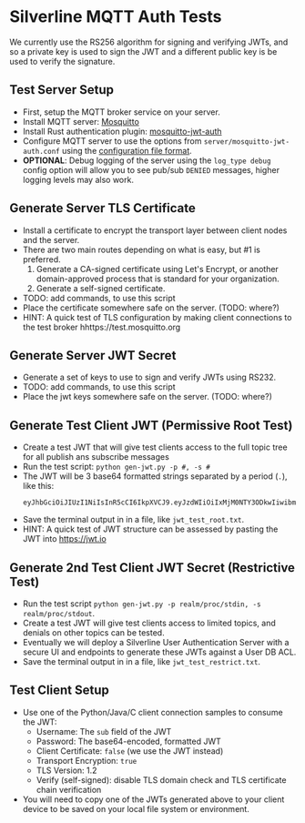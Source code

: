# Silverline MQTT Auth Tests

We currently use the RS256 algorithm for signing and verifying JWTs, and so a private key is used to sign the JWT and a different public key is be used to verify the signature.

## Test Server Setup

- First, setup the MQTT broker service on your server.
- Install MQTT server: [Mosquitto](https://mosquitto.org)
- Install Rust authentication plugin: [mosquitto-jwt-auth](https://github.com/wiomoc/mosquitto-jwt-auth)
- Configure MQTT server to use the options from `server/mosquitto-jwt-auth.conf` using the [configuration file format](https://mosquitto.org/man/mosquitto-conf-5.html).
- **OPTIONAL**: Debug logging of the server using the `log_type debug` config option will allow you to see pub/sub `DENIED` messages, higher logging levels may also work.

## Generate Server TLS Certificate

- Install a certificate to encrypt the transport layer between client nodes and the server.
- There are two main routes depending on what is easy, but #1 is preferred.
  1. Generate a CA-signed certificate using Let's Encrypt, or another domain-approved process that is standard for your organization.
  1. Generate a self-signed certificate.
- TODO: add commands, to use this script
- Place the certificate somewhere safe on the server. (TODO: where?)
- HINT: A quick test of TLS configuration by making client connections to the test broker hhttps://test.mosquitto.org

## Generate Server JWT Secret

- Generate a set of keys to use to sign and verify JWTs using RS232.
- TODO: add commands, to use this script
- Place the jwt keys somewhere safe on the server. (TODO: where?)

## Generate Test Client JWT (Permissive Root Test)

- Create a test JWT that will give test clients access to the full topic tree for all publish ans subscribe messages
- Run the test script: `python gen-jwt.py -p #, -s #`
- The JWT will be 3 base64 formatted strings separated by a period (`.`), like this:
  ```
  eyJhbGciOiJIUzI1NiIsInR5cCI6IkpXVCJ9.eyJzdWIiOiIxMjM0NTY3ODkwIiwibmFtZSI6IkpvaG4gRG9lIiwiaWF0IjoxNTE2MjM5MDIyfQ.SflKxwRJSMeKKF2QT4fwpMeJf36POk6yJV_adQssw5c
  ```
- Save the terminal output in in a file, like `jwt_test_root.txt`.
- HINT: A quick test of JWT structure can be assessed by pasting the JWT into https://jwt.io

## Generate 2nd Test Client JWT Secret (Restrictive Test)

- Run the test script `python gen-jwt.py -p realm/proc/stdin, -s realm/proc/stdout`.
- Create a test JWT will give test clients access to limited topics, and denials on other topics can be tested.
- Eventually we will deploy a Silverline User Authentication Server with a secure UI and endpoints to generate these JWTs against a User DB ACL.
- Save the terminal output in in a file, like `jwt_test_restrict.txt`.

## Test Client Setup

- Use one of the Python/Java/C client connection samples to consume the JWT:
  - Username: The `sub` field of the JWT
  - Password: The base64-encoded, formatted JWT
  - Client Certificate: `false` (we use the JWT instead)
  - Transport Encryption: `true`
  - TLS Version: 1.2
  - Verify (self-signed): disable TLS domain check and TLS certificate chain verification
- You will need to copy one of the JWTs generated above to your client device to be saved on your local file system or environment.
